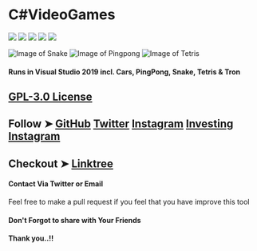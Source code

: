 # C#VideoGames

![](https://img.shields.io/github/issues/MiChaelinzo/C-sharp-VideoGames)
![](https://img.shields.io/github/forks/MiChaelinzo/C-sharp-VideoGames)
![](https://img.shields.io/github/stars/MiChaelinzo/C-sharp-VideoGames)
![](https://img.shields.io/github/license/MiChaelinzo/C-sharp-VideoGames)
![](https://img.shields.io/twitter/url?url=https%3A%2F%2Fgithub.com%2FMiChaelinzo%2FC-sharp-VideoGames)

![Image of Snake](https://github.com/MiChaelinzo/C-sharp-VideoGames/blob/master/C%23VideogamesSample/SnakeSample.PNG)
![Image of Pingpong](https://github.com/MiChaelinzo/C-sharp-VideoGames/blob/master/C%23VideogamesSample/SnakeSample.PNG)
![Image of Tetris](https://github.com/MiChaelinzo/C-sharp-VideoGames/blob/master/C%23VideogamesSample/TetrisSample.PNG)


#### Runs in Visual Studio 2019 incl. Cars, PingPong, Snake, Tetris &amp; Tron

## [GPL-3.0 License](https://raw.githubusercontent.com/MiChaelinzo/C-sharp-VideoGames/master/LICENSE)

## Follow ➤ [GitHub](https://github.com/MiChaelinzo) [Twitter](https://twitter.com/llmichaelinzoll) [Instagram](https://www.instagram.com/llmichaelinzoll21/) [Investing Instagram](https://www.instagram.com/fxcryptomaster/?hl=en)


## Checkout ➤ [Linktree](https://linktr.ee/MiChaelinzo)


#### Contact Via Twitter or Email

Feel free to make a pull request if you feel that you have improve this tool 

#### Don't Forgot to share with Your Friends 
#### Thank you..!!
